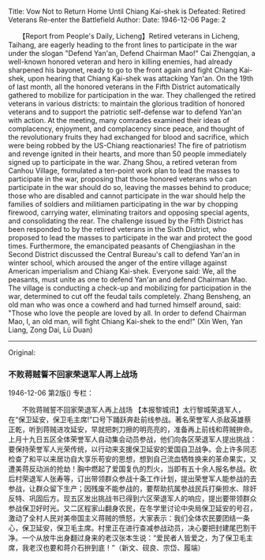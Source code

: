 Title: Vow Not to Return Home Until Chiang Kai-shek is Defeated: Retired Veterans Re-enter the Battlefield
Author:
Date: 1946-12-06
Page: 2
 
　　【Report from People's Daily, Licheng】Retired veterans in Licheng, Taihang, are eagerly heading to the front lines to participate in the war under the slogan "Defend Yan'an, Defend Chairman Mao!" Cai Zhengqian, a well-known honored veteran and hero in killing enemies, had already sharpened his bayonet, ready to go to the front again and fight Chiang Kai-shek, upon hearing that Chiang Kai-shek was attacking Yan'an. On the 19th of last month, all the honored veterans in the Fifth District automatically gathered to mobilize for participation in the war. They challenged the retired veterans in various districts: to maintain the glorious tradition of honored veterans and to support the patriotic self-defense war to defend Yan'an with action. At the meeting, many comrades examined their ideas of complacency, enjoyment, and complacency since peace, and thought of the revolutionary fruits they had exchanged for blood and sacrifice, which were being robbed by the US-Chiang reactionaries! The fire of patriotism and revenge ignited in their hearts, and more than 50 people immediately signed up to participate in the war. Zhang Shou, a retired veteran from Canhou Village, formulated a ten-point work plan to lead the masses to participate in the war, proposing that those honored veterans who can participate in the war should do so, leaving the masses behind to produce; those who are disabled and cannot participate in the war should help the families of soldiers and militiamen participating in the war by chopping firewood, carrying water, eliminating traitors and opposing special agents, and consolidating the rear. The challenge issued by the Fifth District has been responded to by the retired veterans in the Sixth District, who proposed to lead the masses to participate in the war and protect the good times. Furthermore, the emancipated peasants of Chengjiashan in the Second District discussed the Central Bureau's call to defend Yan'an in winter school, which aroused the anger of the entire village against American imperialism and Chiang Kai-shek. Everyone said: We, all the peasants, must unite as one to defend Yan'an and defend Chairman Mao. The village is conducting a check-up and mobilizing for participation in the war, determined to cut off the feudal tails completely. Zhang Bensheng, an old man who was once a cowherd and had turned himself around, said: "Those who love the people are loved by all. In order to defend Chairman Mao, I, an old man, will fight Chiang Kai-shek to the end!" (Xin Wen, Yan Liang, Zong Dai, Lü Duan)



<hr /> 

Original: 


### 不败蒋贼誓不回家荣退军人再上战场

1946-12-06
第2版()
专栏：

　　不败蒋贼誓不回家荣退军人再上战场
    【本报黎城讯】太行黎城荣退军人，在“保卫延安，保卫毛主席!”口号下踊跃奔赴前线参战。著名荣誉军人杀敌英雄蔡正乾，听到蒋贼进攻延安，早就把刺刀擦的明亮亮的，准备再上前线和蒋贼拚命。上月十九日五区全体荣誉军人自动集会动员参战，他们向各区荣退军人提出挑战：要保持荣誉军人光荣传统，以行动来支援保卫延安的爱国自卫战争。会上许多同志检查了和平以来居功自大享乐苟安的思想，想到自己流血牺牲换来的革命果实，又遭美蒋反动派的抢劫！胸中燃起了爱国复仇的烈火，当即有五十余人报名参战。砍后村荣退军人张寿等，订出带领群众参战十条工作计划，提出荣誉军人能参战的去参战，让群众留下生产；因残废不能参战的，要帮助抗属参战民兵打柴担水、除奸反特、巩固后方。现五区发出挑战书已得到六区荣退军人的响应，提出要带领群众参战保卫好时光。又二区程家山翻身农民，在冬学里讨论中央局保卫延安的号召，激动了全村人民对美帝国主义蒋贼的愤怒，大家表示：我们全体农民要团结一条心，保卫延安，保卫毛主席。村里正在进行查减参战动员，决心要把封建尾巴割干净。一个从放牛出身翻过身来的老汉张本生说：“爱民者人皆爱之，为了保卫毛主席，我老汉也要和蒋介石拚到底！”（新文、砚良、宗岱、履端）
